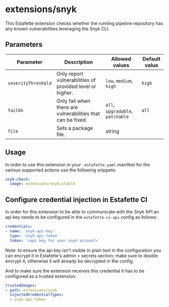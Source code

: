 # extensions/snyk

This Estafette extension checks whether the running pipeline repository has any known vulnerabilities leveraging the Snyk CLI.

## Parameters

| Parameter           | Description                                                 | Allowed values                   | Default value |
| ------------------- | ----------------------------------------------------------- | -------------------------------- | --------------|
| `severityThreshold` | Only report vulnerabilities of provided level or higher.    | `low`, `medium`, `high`          | `high`        |
| `failOn`            | Only fail when there are vulnerabilities that can be fixed. | `all`, `upgradable`, `patchable` | `all`         |
| `file`              | Sets a package file.                                        | string                           |               |

## Usage

In order to use this extension in your `.estafette.yaml` manifest for the various supported actions use the following snippets:

```yaml
snyk-check:
  image: extensions/snyk:stable
```

## Configure credential injection in Estafette CI

In order for this extension to be able to communicate with the Snyk API an api key needs to be configured in the `estafette-ci-api` config as follows:

```yaml
credentials:
- name: 'snyk-api-key'
  type: 'snyk-api-token'
  token: '<api key for your snyk account>'
```

Note: to ensure the api key isn't visible in plain text in the configuration you can encrypt it in Estafette's admin > secrets section; make sure to double encrypt it, otherwise it will already be decrypted in the config.

And to make sure the extension receives this credential it has to be configured as a trusted extension:

```yaml
trustedImages:
- path: extensions/snyk
  injectedCredentialTypes:
  - snyk-api-token
```